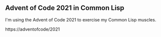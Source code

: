 Advent of Code 2021 in Common Lisp
------------------------------------

I'm using the Advent of Code 2021 to exercise my Common Lisp muscles.

https://adventofcode/2021
